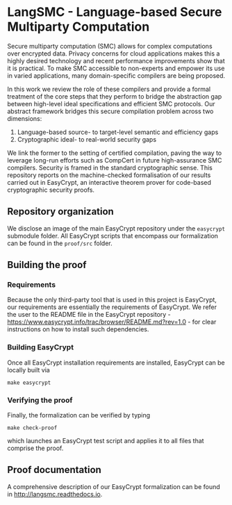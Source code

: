 # LangSMC - Language-based Secure Multiparty Computation

Secure multiparty computation (SMC) allows for complex computations over encrypted data. Privacy concerns for cloud applications makes this a highly desired technology and recent performance improvements show that it is practical. To make SMC accessible to non-experts and empower its use in varied applications, many domain-specific compilers are being proposed.

In this work we review the role of these compilers and provide a formal treatment of the core steps that they perform to bridge the abstraction gap between high-level ideal specifications and efficient SMC protocols. Our abstract framework bridges this secure compilation problem across two dimensions: 

1. Language-based source- to target-level semantic and efficiency gaps
2. Cryptographic ideal- to real-world security gaps

We link the former to the setting of certified compilation, paving the way to leverage long-run efforts such as CompCert in future high-assurance SMC compilers. Security is framed in the standard cryptographic sense. This repository reports on the machine-checked formalisation of our results carried out in EasyCrypt, an interactive theorem prover for code-based cryptographic security proofs.

## Repository organization

We disclose an image of the main EasyCrypt repository under the `easycrypt` submodule folder. 
All EasyCrypt scripts that encompass our formalization can be found in the `proof/src` folder.

## Building the proof

### Requirements

Because the only third-party tool that is used in this project is EasyCrypt, our requirements are essentially the requirements of EasyCrypt.
We refer the user to the README file in the EasyCrypt repository - https://www.easycrypt.info/trac/browser/README.md?rev=1.0 - for clear instructions on how to install such dependencies.

### Building EasyCrypt

Once all EasyCrypt installation requirements are installed, EasyCrypt can be locally built via

`make easycrypt`

### Verifying the proof

Finally, the formalization can be verified by typing 

`make check-proof`

which launches an EasyCrypt test script and applies it to all files that comprise the proof.

## Proof documentation

A comprehensive description of our EasyCrypt formalization can be found in http://langsmc.readthedocs.io. 
